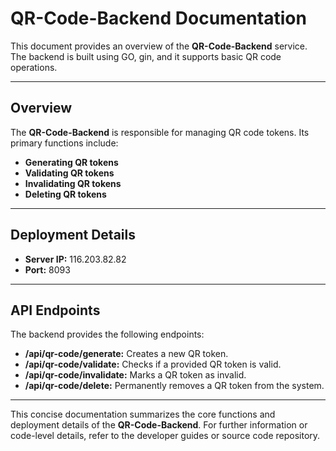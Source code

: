# QR-Code-Backend Documentation

This document provides an overview of the **QR-Code-Backend** service. The backend is built using GO, gin, and it supports basic QR code operations.

---

## Overview

The **QR-Code-Backend** is responsible for managing QR code tokens. Its primary functions include:

- **Generating QR tokens**
- **Validating QR tokens**
- **Invalidating QR tokens**
- **Deleting QR tokens**

---

## Deployment Details

- **Server IP:** 116.203.82.82
- **Port:** 8093

---

## API Endpoints

The backend provides the following endpoints:

- **/api/qr-code/generate:** Creates a new QR token.
- **/api/qr-code/validate:** Checks if a provided QR token is valid.
- **/api/qr-code/invalidate:** Marks a QR token as invalid.
- **/api/qr-code/delete:** Permanently removes a QR token from the system.

---

This concise documentation summarizes the core functions and deployment details of the **QR-Code-Backend**. For further information or code-level details, refer to the developer guides or source code repository.
